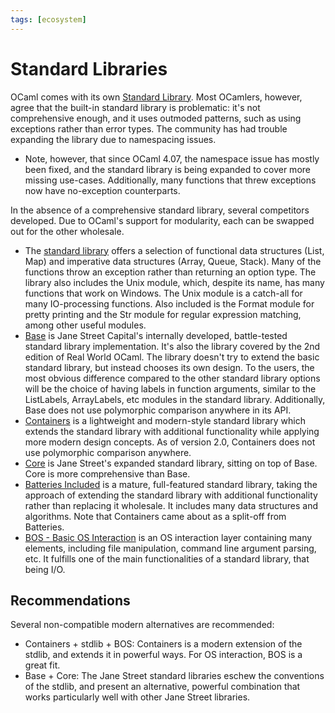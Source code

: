 ```yaml
---
tags: [ecosystem]
---
```


# Standard Libraries

OCaml comes with its own [Standard Library](https://caml.inria.fr/pub/docs/manual-ocaml/libref/).
Most OCamlers, however, agree that the built-in standard library is problematic: it's not comprehensive
enough, and it uses outmoded patterns, such as using exceptions rather than error types. The community has
had trouble expanding the library due to namespacing issues.

* Note, however, that since OCaml 4.07, the namespace issue has mostly been fixed, and the standard library is
being expanded to cover more missing use-cases. Additionally, many functions that threw exceptions now have
no-exception counterparts.

In the absence of a comprehensive standard library, several competitors developed. Due to OCaml's support for
modularity, each can be swapped out for the other wholesale.

* The [standard library](https://caml.inria.fr/pub/docs/manual-ocaml/libref/) offers a selection of functional
data structures (List, Map) and imperative data structures (Array, Queue, Stack). Many of the functions throw
an exception rather than returning an option type. The library also includes the Unix module, which, despite its
name, has many functions that work on Windows. The Unix module is a catch-all for many IO-processing functions.
Also included is the Format module for pretty printing and the Str module for regular expression matching, among
other useful modules.
* [Base](https://github.com/janestreet/base)  is Jane Street Capital's internally developed, battle-tested
standard library implementation. It's also the library covered by the 2nd edition of Real World OCaml. The library
doesn't try to extend the basic standard library, but instead chooses its own design. To the users, the most obvious
difference compared to the other standard library options will be the choice of having labels in function arguments,
similar to the ListLabels, ArrayLabels, etc modules in the standard library. Additionally, Base does not use
polymorphic comparison anywhere in its API.
* [Containers](https://github.com/c-cube/ocaml-containers)  is a lightweight and modern-style standard library which
extends the standard library with additional functionality while applying more modern design concepts. As of version
2.0, Containers does not use polymorphic comparison anywhere.
* [Core](https://github.com/janestreet/core)  is Jane Street's expanded standard library, sitting on top of Base.
Core is more comprehensive than Base.
* [Batteries Included](https://github.com/ocaml-batteries-team/batteries-included)  is a mature, full-featured
standard library, taking the approach of extending the standard library with additional functionality rather than
replacing it wholesale. It includes many data structures and algorithms. Note that Containers came about as a
split-off from Batteries.
* [BOS - Basic OS Interaction](https://github.com/dbuenzli/bos) is an OS interaction layer containing many elements,
including file manipulation, command line argument parsing, etc. It fulfills one of the main functionalities of a
standard library, that being I/O.

## Recommendations
Several non-compatible modern alternatives are recommended:

* Containers + stdlib + BOS: Containers is a modern extension of the stdlib, and extends it in powerful ways.
For OS interaction, BOS is a great fit.
* Base + Core: The Jane Street standard libraries eschew the conventions of the stdlib, and present an
alternative, powerful combination that works particularly well with other Jane Street libraries.

